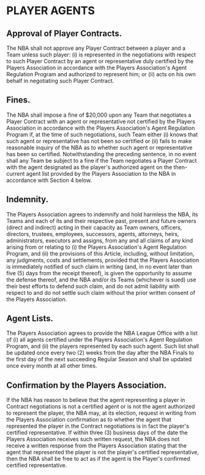 # PLAYER AGENTS

## Approval of Player Contracts.

The NBA shall not approve any Player Contract between a player and a Team unless such player: (i) is represented in the negotiations with respect to such Player Contract by an agent or representative duly certified by the Players Association in accordance with the Players Association's Agent Regulation Program and authorized to represent him; or (ii) acts on his own behalf in negotiating such Player Contract.

## Fines.

The NBA shall impose a fine of \$20,000 upon any Team that negotiates a Player Contract with an agent or representative not certified by the Players Association in accordance with the Players Association's Agent Regulation Program if, at the time of such negotiations, such Team either (i) knows that such agent or representative has not been so certified or (ii) fails to make reasonable inquiry of the NBA as to whether such agent or representative has been so certified. Notwithstanding the preceding sentence, in no event shall any Team be subject to a fine if the Team negotiates a Player Contract with the agent designated as the player's authorized agent on the then-current agent list provided by the Players Association to the NBA in accordance with Section 4 below.

## Indemnity.

The Players Association agrees to indemnify and hold harmless the NBA, its Teams and each of its and their respective past, present and future owners (direct and indirect) acting in their capacity as Team owners, officers, directors, trustees, employees, successors, agents, attorneys, heirs, administrators, executors and assigns, from any and all claims of any kind arising from or relating to (i) the Players Association's Agent Regulation Program, and (ii) the provisions of this Article, including, without limitation, any judgments, costs and settlements, provided that the Players Association is immediately notified of such claim in writing (and, in no event later than five (5) days from the receipt thereof), is given the opportunity to assume the defense thereof, and the NBA and/or its Teams (whichever is sued) use their best efforts to defend such claim, and do not admit liability with respect to and do not settle such claim without the prior written consent of the Players Association.

## Agent Lists.

The Players Association agrees to provide the NBA League Office with a list of (i) all agents certified under the Players Association's Agent Regulation Program, and (ii) the players represented by each such agent. Such list shall be updated once every two (2) weeks from the day after the NBA Finals to the first day of the next succeeding Regular Season and shall be updated once every month at all other times.

## Confirmation by the Players Association.

If the NBA has reason to believe that the agent representing a player in Contract negotiations is not a certified agent or is not the agent authorized to represent the player, the NBA may, at its election, request in writing from the Players Association confirmation as to whether the agent that represented the player in the Contract negotiations is in fact the player's certified representative. If within three (3) business days of the date the Players Association receives such written request, the NBA does not receive a written response from the Players Association stating that the agent that represented the player is not the player's certified representative, then the NBA shall be free to act as if the agent is the Player's confirmed certified representative.

